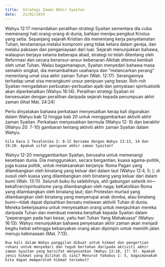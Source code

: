 ```yaml
---
title:  Strategi Zaman Akhir Syaitan
date:   21/02/2019
---
```


Wahyu 12:17 menandakan peralihan strategi Syaitan sementara dia cuba memenangi hati orang-orang di dunia,  bahkan menipu pengikut Kristus yang setia. Sepanjang sejarah Kristian dia  menentang kerja penyelamatan Tuhan, terutamanya melalui kompromi yang tidak ketara dalam gereja, dan melalui  paksaan dan penganiayaan dari luar. Sejarah menunjukkan bahawa, walaupun berjaya selama beberapa abad,  strategi ini telah ditentang oleh Reformasi dan secara beransur-ansur kebenaran Alkitab ditemui kembali oleh umat Tuhan.   Walau bagaimanapun, Syaitan menyedari bahawa masa semakin singkat, dia menambahkan usahanya dan “melancarkan perang” menentang umat sisa akhir zaman Tuhan (Wah. 12:17). Serangannya terhadap umat sisa merangkumi unsur penipuan yang besar. Roh-roh Syaitan  mengadakan perbuatan-perbuatan ajaib dan penyataan spiritualistik akan diperkenalkan (Wahyu 16:14). Peralihan strategi Syaitan ini bersesuaian dengan peralihan daripada sejarah  kepada penumpuan  akhir zaman (lihat Mat. 24:24)  

Perlu dinyatakan bahawa perkataan menyesatkan  kerap kali digunakan dalam Wahyu bab 12 hingga bab 20 untuk menggambarkan aktiviti akhir zaman Syaitan. Perkataan menyesatkan bermula (Wahyu 12: 9) dan berakhir (Wahyu 20: 7-10) gambaran tentang aktiviti akhir zaman Syaitan dalam Wahyu.

`Sila baca 2 Tesalonika 2: 8-12 bersama dengan Wahyu 13:13, 14 dan 19:20. Apakah sifat penipuan akhir zaman Syaitan?`

Wahyu 12-20 menggambarkan Syaitan, berusaha untuk memenangi kesetiaan dunia. Dia menggunakan, secara bergantian, kuasa agama-politik, juga kuasa politik, untuk melaksanakan kerjanya: Roma Pagan yang dilambangkan oleh binatang yang keluar dari dalam laut (Wahyu 12:4, 5; ); di susuli oleh kuasa yang dilambangkan oleh binatang yang keluar dari dalam bumi (Wah. 13:11). Seluruh buku itu selebihnya, ahli gabungan satanik ini—kekafiran/spiritualisme yang dilambangkan oleh naga; keKatolikan Roma yang dilambangkan oleh binatang laut; dan Protestan murtad yang dilambangkan oleh binatang yang menyerupai anak domba, atau binatang bumi—tidak  dapat dipisahkan bersatu melawan aktiviti Tuhan di dunia. Mereka bekerjasama untuk  menyesatkan orang   untuk menjauhkan mereka daripada Tuhan dan membuat mereka berpihak kepada Syaitan dalam  “peperangan pada hari besar, yaitu hari Tuhan Yang Mahakuasa”  (Wahyu 16:13). Wahyu menunjukkan bahawa penyesatan akhir zaman akan menjadi begitu hebat sehingga kebanyakan orang akan dipimpin untuk memilih jalan menuju kebinasaan (Mat. 7:13).

`Dua kali dalam Wahyu panggilan dibuat untuk hikmat dan pengertian rohani untuk menyedari dan teguh bertahan daripada aktiviti akhir zaman Syaitan yang bersifat menyesatkan (Wahyu 13:18, 17: 9). Apakah jenis hikmat yang dilihat di sini? Menurut Yakobus 1: 5, bagaimanakah kita dapat memperoleh hikmat tersebut?`